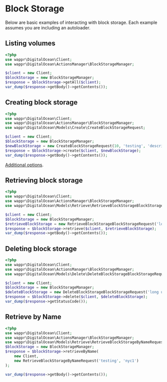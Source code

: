 # Block Storage

Below are basic examples of interacting with block storage. Each example assumes you are including an autoloader.

## Listing volumes

```php
<?php
use wappr\DigitalOcean\Client;
use wappr\DigitalOcean\ActionsManager\BlockStorageManager;

$client = new Client;
$blockStorage = new BlockStorageManager;
$response = $blockStorage->getAll($client);
var_dump($response->getBody()->getContents());
```

## Creating block storage

```php
<?php
use wappr\DigitalOcean\Client;
use wappr\DigitalOcean\ActionsManager\BlockStorageManager;
use wappr\DigitalOcean\Models\Create\CreateBlockStorageRequest;

$client = new Client;
$blockStorage = new BlockStorageManager;
$newBlockStorage = new CreateBlockStorageRequest(10, 'testing', 'description', 'nyc1');
$response = $blockStorage->create($client, $newBlockStorage);
var_dump($response->getBody()->getContents());
```

[Additional options](create/block-storage.md).

## Retrieving block storage

```php
<?php
use wappr\DigitalOcean\Client;
use wappr\DigitalOcean\ActionsManager\BlockStorageManager;
use wappr\DigitalOcean\Models\Retrieve\RetrieveBlockStorageBlockStorageRequest;

$client = new Client;
$blockStorage = new BlockStorageManager;
$retrieveBlockStorage = new RetrieveBlockStorageBlockStorageRequest('long uuid');
$response = $blockStorage->retrieve($client, $retrieveBlockStorage);
var_dump($response->getBody()->getContents());
```

## Deleting block storage

```php
<?php
use wappr\DigitalOcean\Client;
use wappr\DigitalOcean\ActionsManager\BlockStorageManager;
use wappr\DigitalOcean\Models\Delete\DeleteBlockStorageBlockStorageRequest;

$client = new Client;
$blockStorage = new BlockStorageManager;
$deleteBlockStorage = new DeleteBlockStorageBlockStorageRequest('long uuid');
$response = $blockStorage->delete($client, $deleteBlockStorage);
var_dump($response->getStatusCode());
```

## Retrieve by Name

```php
<?php
use wappr\DigitalOcean\Client;
use wappr\DigitalOcean\ActionsManager\BlockStorageManager;
use wappr\DigitalOcean\Models\Retrieve\RetrieveBlockStorageByNameRequest;
$blockStorage = new BlockStorageManager;
$response = $blockStorage->retrieveByName(
    new Client,
    new RetrieveBlockStorageByNameRequest('testing', 'nyc1')
);

var_dump($response->getBody()->getContents());
```

